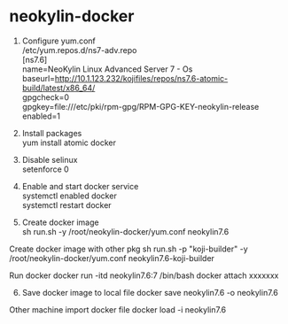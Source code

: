 # neokylin-docker
1. Configure yum.conf  
/etc/yum.repos.d/ns7-adv.repo  
[ns7.6]  
name=NeoKylin Linux Advanced Server 7 - Os  
baseurl=http://10.1.123.232/kojifiles/repos/ns7.6-atomic-build/latest/x86_64/  
gpgcheck=0  
gpgkey=file:///etc/pki/rpm-gpg/RPM-GPG-KEY-neokylin-release  
enabled=1  
2. Install packages  
yum install atomic docker

3. Disable selinux  
setenforce 0  

4. Enable and start docker service  
systemctl enabled docker  
systemctl restart docker  

5. Create docker image  
sh  run.sh  -y /root/neokylin-docker/yum.conf neokylin7.6

Create docker image with other pkg
sh  run.sh -p "koji-builder" -y /root/neokylin-docker/yum.conf neokylin7.6-koji-builder

Run docker 
docker run -itd neokylin7.6:7 /bin/bash
docker attach xxxxxxx


6. Save docker image to local file
docker save neokylin7.6 -o neokylin7.6

Other machine import docker file
docker load -i neokylin7.6

